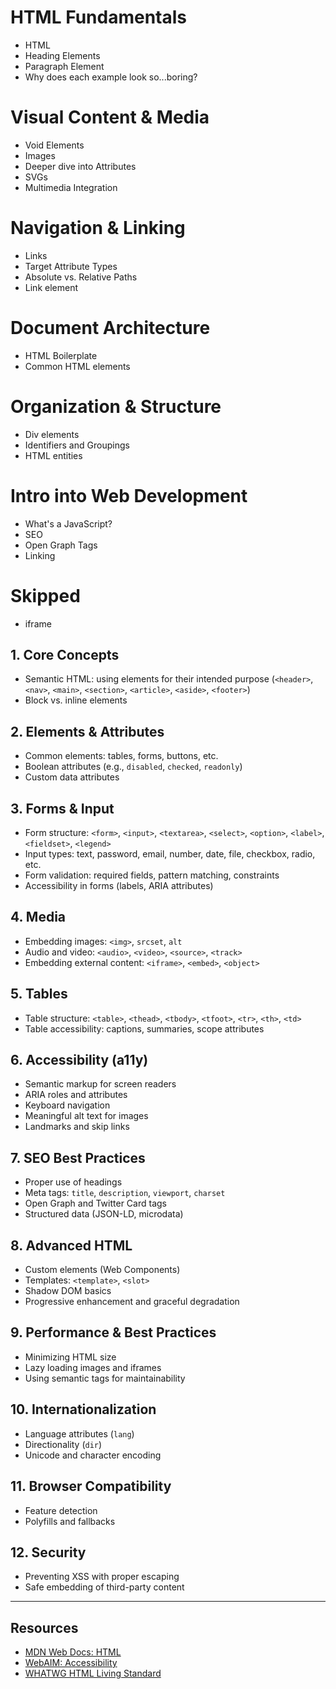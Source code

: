 # HTML Fundamentals
- HTML
- Heading Elements
- Paragraph Element
- Why does each example look so...boring?

# Visual Content & Media
- Void Elements
- Images
- Deeper dive into Attributes
- SVGs
- Multimedia Integration

# Navigation & Linking
- Links
- Target Attribute Types
- Absolute vs. Relative Paths
- Link element

# Document Architecture
- HTML Boilerplate
- Common HTML elements

# Organization & Structure
- Div elements
- Identifiers and Groupings
- HTML entities

# Intro into Web Development
- What's a JavaScript?
- SEO
- Open Graph Tags
- Linking

# Skipped
- iframe

## 1. Core Concepts
- Semantic HTML: using elements for their intended purpose (`<header>`, `<nav>`, `<main>`, `<section>`, `<article>`, `<aside>`, `<footer>`)
- Block vs. inline elements

## 2. Elements & Attributes
- Common elements: tables, forms, buttons, etc.
- Boolean attributes (e.g., `disabled`, `checked`, `readonly`)
- Custom data attributes

## 3. Forms & Input
- Form structure: `<form>`, `<input>`, `<textarea>`, `<select>`, `<option>`, `<label>`, `<fieldset>`, `<legend>`
- Input types: text, password, email, number, date, file, checkbox, radio, etc.
- Form validation: required fields, pattern matching, constraints
- Accessibility in forms (labels, ARIA attributes)

## 4. Media
- Embedding images: `<img>`, `srcset`, `alt`
- Audio and video: `<audio>`, `<video>`, `<source>`, `<track>`
- Embedding external content: `<iframe>`, `<embed>`, `<object>`

## 5. Tables
- Table structure: `<table>`, `<thead>`, `<tbody>`, `<tfoot>`, `<tr>`, `<th>`, `<td>`
- Table accessibility: captions, summaries, scope attributes

## 6. Accessibility (a11y)
- Semantic markup for screen readers
- ARIA roles and attributes
- Keyboard navigation
- Meaningful alt text for images
- Landmarks and skip links

## 7. SEO Best Practices
- Proper use of headings
- Meta tags: `title`, `description`, `viewport`, `charset`
- Open Graph and Twitter Card tags
- Structured data (JSON-LD, microdata)

## 8. Advanced HTML
- Custom elements (Web Components)
- Templates: `<template>`, `<slot>`
- Shadow DOM basics
- Progressive enhancement and graceful degradation

## 9. Performance & Best Practices
- Minimizing HTML size
- Lazy loading images and iframes
- Using semantic tags for maintainability

## 10. Internationalization
- Language attributes (`lang`)
- Directionality (`dir`)
- Unicode and character encoding

## 11. Browser Compatibility
- Feature detection
- Polyfills and fallbacks

## 12. Security
- Preventing XSS with proper escaping
- Safe embedding of third-party content

---

## Resources
- [MDN Web Docs: HTML](https://developer.mozilla.org/en-US/docs/Web/HTML)
- [WebAIM: Accessibility](https://webaim.org/)
- [WHATWG HTML Living Standard](https://html.spec.whatwg.org/)